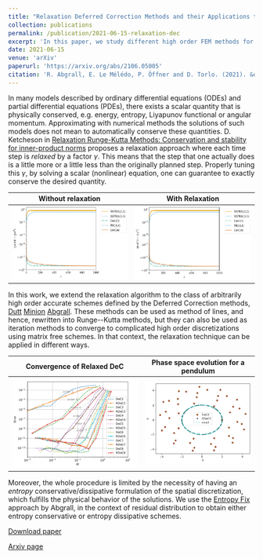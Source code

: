 ```yaml
---
title: "Relaxation Deferred Correction Methods and their Applications to Residual Distribution Schemes"
collection: publications
permalink: /publication/2021-06-15-relaxation-dec
excerpt: 'In this paper, we study different high order FEM methods for hyperbolic problems, providing parameters that lead to stable and reliable schemes. [Download paper](/files/publications/Abgrall2021RelaxationDeC.pdf)'
date: 2021-06-15
venue: 'arXiv'
paperurl: 'https://arxiv.org/abs/2106.05005'
citation: 'R. Abgrall, E. Le Mélédo, P. Öffner and D. Torlo. (2021). &quot;Relaxation Deferred Correction Methods and their Applications to Residual Distribution Schemes. &quot; <i>arXiv preprint</i>, https://arxiv.org/abs/2106.05005.'
---
```

In many models described by ordinary differential equations (ODEs) and partial differential equations (PDEs), there exists a scalar quantity that is physically conserved, e.g. energy, entropy, Liyapunov functional or angular momentum. Approximating with numerical methods the solutions of such models does not mean to automatically conserve these quantities. D. Ketcheson in [Relaxation Runge-Kutta Methods: Conservation and stability for inner-product norms](https://arxiv.org/abs/1905.09847) proposes a relaxation approach where each time step is *relaxed* by a factor $\gamma$. This means that the step that one actually does is a little more or a little less than the originally planned step. Properly tuning this $\gamma$, by solving a scalar (nonlinear) equation, one can guarantee to exactly conserve the desired quantity.

Without relaxation         |  With Relaxation 
:-------------------------:|:-------------------------:
![Energy error without relaxation](/images/relaxation-dec/pendulum__energy_standard.png)|![Energy error with relaxation](/images/relaxation-dec/pendulum__energy_standard.png)


In this work, we extend the relaxation algorithm to the class of arbitrarily high order accurate schemes defined by the Deferred Correction methods, [Dutt](https://doi.org/10.1023/A:1022338906936) [Minion](https://doi.org/10.4310/CMS.2003.v1.n3.a6) [Abgrall](https://doi.org/10.1007/s10915-017-0498-4). These methods can be used as method of lines, and hence, rewritten into Runge--Kutta methods, but they can also be used as iteration methods to converge to complicated high order discretizations using matrix free schemes. In that context, the relaxation technique can be applied in different ways. 

Convergence of Relaxed DeC         |  Phase space evolution for a pendulum 
:-------------------------:|:-------------------------:
![Error convergence for pendulum test](/images/relaxation-dec/convergence.png)|![Phase space comparison](/images/relaxation-dec/phasePendulum.png)

Moreover, the whole procedure is limited by the necessity of having an *entropy* conservative/dissipative formulation of the spatial discretization, which fulfills the physical behavior of the solutions. We use the [Entropy Fix](https://doi.org/10.1016/j.jcp.2018.06.031) approach by Abgrall, in the context of residual distribution to obtain either entropy conservative or entropy dissipative schemes.

[Download paper](/files/publications/Abgrall2021RelaxationDeC.pdf)

[Arxiv page](https://arxiv.org/abs/2106.05005)
